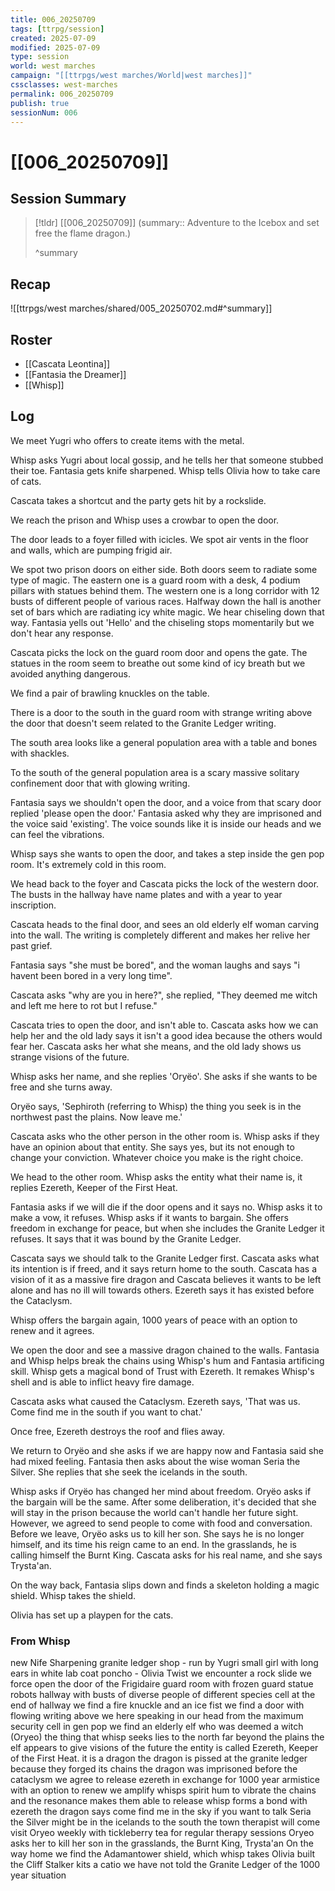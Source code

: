```yaml
---
title: 006_20250709
tags: [ttrpg/session]
created: 2025-07-09
modified: 2025-07-09
type: session
world: west marches
campaign: "[[ttrpgs/west marches/World|west marches]]"
cssclasses: west-marches
permalink: 006_20250709
publish: true
sessionNum: 006
---
```


# [[006_20250709]]

## Session Summary

> [!tldr] [[006_20250709]]
> (summary:: Adventure to the Icebox and set free the flame dragon.)
>
> ^summary

## Recap

![[ttrpgs/west marches/shared/005_20250702.md#^summary]]

## Roster

- [[Cascata Leontina]]
- [[Fantasia the Dreamer]]
- [[Whisp]]

## Log

We meet Yugri who offers to create items with the metal.

Whisp asks Yugri about local gossip, and he tells her that someone stubbed their toe. Fantasia gets knife sharpened. Whisp tells Olivia how to take care of cats.

Cascata takes a shortcut and the party gets hit by a rockslide.

We reach the prison and Whisp uses a crowbar to open the door.

The door leads to a foyer filled with icicles. We spot air vents in the floor and walls, which are pumping frigid air.

We spot two prison doors on either side. Both doors seem to radiate some type of magic. The eastern one is a guard room with a desk, 4 podium pillars with statues behind them. The western one is a long corridor with 12 busts of different people of various races. Halfway down the hall is another set of bars which are radiating icy white magic. We hear chiseling down that way. Fantasia yells out 'Hello' and the chiseling stops momentarily but we don't hear any response.

Cascata picks the lock on the guard room door and opens the gate. The statues in the room seem to breathe out some kind of icy breath but we avoided anything dangerous.

We find a pair of brawling knuckles on the table.

There is a door to the south in the guard room with strange writing above the door that doesn't seem related to the Granite Ledger writing.

The south area looks like a general population area with a table and bones with shackles.

To the south of the general population area is a scary massive solitary confinement door that with glowing writing.

Fantasia says we shouldn't open the door, and a voice from that scary door replied 'please open the door.' Fantasia asked why they are imprisoned and the voice said 'existing'. The voice sounds like it is inside our heads and we can feel the vibrations.

Whisp says she wants to open the door, and takes a step inside the gen pop room. It's extremely cold in this room.

We head back to the foyer and Cascata picks the lock of the western door. The busts in the hallway have name plates and with a year to year inscription.

Cascata heads to the final door, and sees an old elderly elf woman carving into the wall. The writing is completely different and makes her relive her past grief.

Fantasia says "she must be bored", and the woman laughs and says "i havent been bored in a very long time".

Cascata asks "why are you in here?", she replied, "They deemed me witch and left me here to rot but I refuse."

Cascata tries to open the door, and isn't able to. Cascata asks how we can help her and the old lady says it isn't a good idea because the others would fear her. Cascata asks her what she means, and the old lady shows us strange visions of the future.

Whisp asks her name, and she replies 'Oryëo'. She asks if she wants to be free and she turns away.

Oryëo says, 'Sephiroth (referring to Whisp) the thing you seek is in the northwest past the plains. Now leave me.'

Cascata asks who the other person in the other room is. Whisp asks if they have an opinion about that entity. She says yes, but its not enough to change your conviction. Whatever choice you make is the right choice.

We head to the other room. Whisp asks the entity what their name is, it replies Ezereth, Keeper of the First Heat.

Fantasia asks if we will die if the door opens and it says no. Whisp asks it to make a vow, it refuses. Whisp asks if it wants to bargain. She offers freedom in exchange for peace, but when she includes the Granite Ledger it refuses. It says that it was bound by the Granite Ledger.

Cascata says we should talk to the Granite Ledger first. Cascata asks what its intention is if freed, and it says return home to the south. Cascata has a vision of it as a massive fire dragon and Cascata believes it wants to be left alone and has no ill will towards others. Ezereth says it has existed before the Cataclysm.

Whisp offers the bargain again, 1000 years of peace with an option to renew and it agrees.

We open the door and see a massive dragon chained to the walls. Fantasia and Whisp helps break the chains using Whisp's hum and Fantasia artificing skill. Whisp gets a magical bond of Trust with Ezereth. It remakes Whisp's shell and is able to inflict heavy fire damage.

Cascata asks what caused the Cataclysm. Ezereth says, 'That was us. Come find me in the south if you want to chat.'

Once free, Ezereth destroys the roof and flies away.

We return to Oryëo and she asks if we are happy now and Fantasia said she had mixed feeling. Fantasia then asks about the wise woman Seria the Silver. She replies that she seek the icelands in the south.

Whisp asks if Oryëo has changed her mind about freedom. Oryëo asks if the bargain will be the same. After some deliberation, it's decided that she will stay in the prison because the world can't handle her future sight. However, we agreed to send people to come with food and conversation. Before we leave, Oryëo asks us to kill her son. She says he is no longer himself, and its time his reign came to an end. In the grasslands, he is calling himself the Burnt King. Cascata asks for his real name, and she says Trysta'an.

On the way back, Fantasia slips down and finds a skeleton holding a magic shield. Whisp takes the shield.

Olivia has set up a playpen for the cats.

### From Whisp

new Nife Sharpening granite ledger shop - run by Yugri
small girl with long ears in white lab coat poncho - Olivia Twist
we encounter a rock slide
we force open the door of the Frigidaire
guard room with frozen guard statue robots
hallway with busts of diverse people of different species
cell at the end of hallway
we find a fire knuckle and an ice fist
we find a door with flowing writing above
we here speaking in our head from the maximum security cell in gen pop
we find an elderly elf who was deemed a witch (Oryeo)
the thing that whisp seeks lies to the north far beyond the plains
the elf appears to give visions of the future
the entity is called Ezereth, Keeper of the First Heat. it is a dragon
the dragon is pissed at the granite ledger because they forged its chains
the dragon was imprisoned before the cataclysm
we agree to release ezereth in exchange for 1000 year armistice with an option to renew
we amplify whisps spirit hum to vibrate the chains and the resonance makes them able to release
whisp forms a bond with ezereth
the dragon says come find me in the sky if you want to talk
Seria the Silver might be in the icelands to the south
the town therapist will come visit Oryeo weekly with tickleberry tea for regular therapy sessions
Oryeo asks her to kill her son in the grasslands, the Burnt King, Trysta'an
On the way home we find the Adamantower shield, which whisp takes
Olivia built the Cliff Stalker kits a catio
we have not told the Granite Ledger of the 1000 year situation
